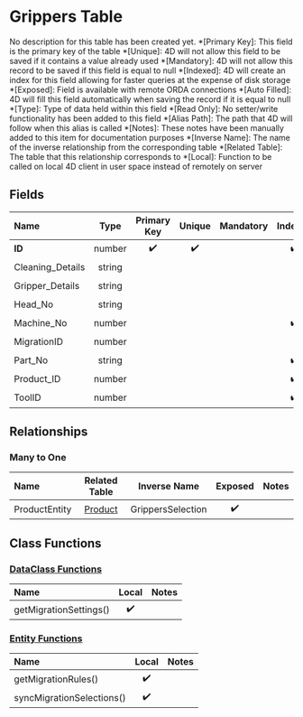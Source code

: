 ﻿# Grippers Table
No description for this table has been created yet.
*[Primary Key]: This field is the primary key of the table
*[Unique]: 4D will not allow this field to be saved if it contains a value already used
*[Mandatory]: 4D will not allow this record to be saved if this field is equal to null
*[Indexed]: 4D will create an index for this field allowing for faster queries at the expense of disk storage
*[Exposed]: Field is available with remote ORDA connections
*[Auto Filled]: 4D will fill this field automatically when saving the record if it is equal to null
*[Type]: Type of data held within this field
*[Read Only]: No setter/write functionality has been added to this field
*[Alias Path]: The path that 4D will follow when this alias is called
*[Notes]: These notes have been manually added to this item for documentation purposes
*[Inverse Name]: The name of the inverse relationship from the corresponding table
*[Related Table]: The table that this relationship corresponds to
*[Local]: Function to be called on local 4D client in user space instead of remotely on server
## Fields
|Name|Type|Primary Key|Unique|Mandatory|Indexed|Exposed|Auto Filled|Notes|
|:---|:---:|:---:|:---:|:---:|:---:|:---:|:---:|:---:|
|**ID**|number|✔️|✔️||✔️|✔️|✔️||
|Cleaning_Details|string|||||✔️|||
|Gripper_Details|string|||||✔️|||
|Head_No|string|||||✔️|||
|Machine_No|number||||✔️|✔️|||
|MigrationID|number|||||✔️|||
|Part_No|string||||✔️|✔️|||
|Product_ID|number||||✔️|✔️|||
|ToolID|number||||✔️|✔️|||
## Relationships
### Many to One
|Name|Related Table|Inverse Name|Exposed|Notes|
|:---|:---:|:---:|:---:|:---:|
|ProductEntity|[Product](Product.md)|GrippersSelection|✔️||
## Class Functions
### [DataClass Functions](https://github.com/synthotec/SynthoTec-4D/blob/main/Project/Sources/Classes/Grippers.4dm)
|Name|Local|Notes|
|:---|:---:|:---:|
|getMigrationSettings()|✔️||
### [Entity Functions](https://github.com/synthotec/SynthoTec-4D/blob/main/Project/Sources/Classes/GrippersEntity.4dm)
|Name|Local|Notes|
|:---|:---:|:---:|
|getMigrationRules()|✔️||
|syncMigrationSelections()|✔️||